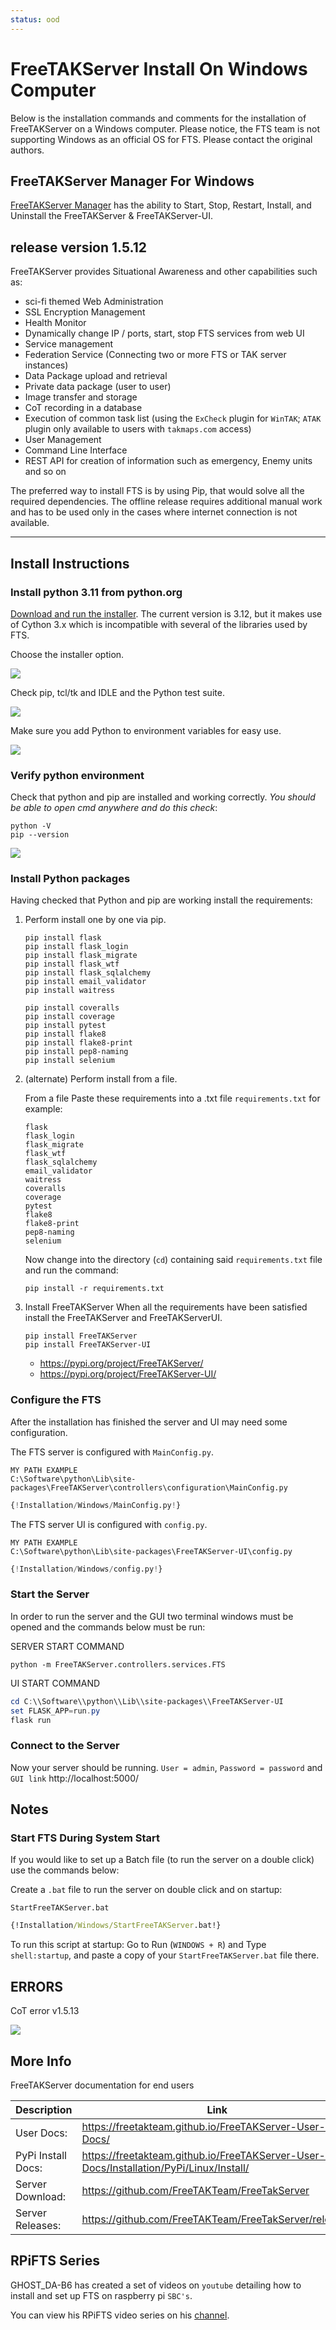 ```yaml
---
status: ood
---
```


# FreeTAKServer Install On Windows Computer

Below is the installation commands and comments for the installation of FreeTAKServer on a Windows computer. 
Please notice, the FTS team is not supporting Windows as an official OS for FTS. 
Please contact the original authors.

## FreeTAKServer Manager For Windows 
[FreeTAKServer Manager]( https://github.com/Cale-Torino/FreeTAKServer_Manager) has the ability to
Start, Stop, Restart, Install, and Uninstall the FreeTAKServer & FreeTAKServer-UI.

## release version 1.5.12

FreeTAKServer provides Situational Awareness and other capabilities such as:

- sci-fi themed Web Administration
- SSL Encryption Management
- Health Monitor
- Dynamically change IP / ports, start, stop FTS services from web UI
- Service management
- Federation Service (Connecting two or more FTS or TAK server instances)
- Data Package upload and retrieval
- Private data package (user to user)
- Image transfer and storage
- CoT recording in a database
- Execution of common task list (using the `ExCheck` plugin for `WinTAK`; `ATAK` plugin only available to users with `takmaps.com` access)
- User Management
- Command Line Interface
- REST API for creation of information such as emergency, Enemy units and so on

The preferred way to install FTS is by using Pip, that would solve all the required dependencies.
The offline release requires additional manual work and has to be used
only in the cases where internet connection is not available.

-----------

## Install Instructions

### Install python 3.11 from python.org

[Download and run the installer](https://www.python.org/downloads/windows/).
The current version is 3.12, but it makes use of Cython 3.x 
which is incompatible with several of the libraries used by FTS. 

Choose the installer option.

![](pythoninstall.png)

Check pip, tcl/tk and IDLE and the Python test suite.

![](features.jpg)

Make sure you add Python to environment variables for easy use.

![](advanced.jpg)

### Verify python environment 

Check that python and pip are installed and working correctly.
*You should be able to open cmd anywhere and do this check*:

```shell
python -V
pip --version
```
![](chkpypip.jpg)

### Install Python packages

   Having checked that Python and pip are working install the requirements:

1. Perform install one by one via pip.

   ```shell
   pip install flask
   pip install flask_login
   pip install flask_migrate
   pip install flask_wtf
   pip install flask_sqlalchemy
   pip install email_validator
   pip install waitress

   pip install coveralls
   pip install coverage
   pip install pytest
   pip install flake8
   pip install flake8-print
   pip install pep8-naming
   pip install selenium
   ```

2. (alternate) Perform install from a file.

   From a file Paste these requirements into a .txt file `requirements.txt` for example:
   ```text
   flask
   flask_login
   flask_migrate
   flask_wtf
   flask_sqlalchemy
   email_validator
   waitress
   coveralls
   coverage
   pytest
   flake8
   flake8-print
   pep8-naming
   selenium
   ```

   Now change into the directory (`cd`) containing said `requirements.txt` file and run the command:
   ```shell
   pip install -r requirements.txt
   ```
            
3. Install FreeTAKServer
   When all the requirements have been satisfied install the FreeTAKServer and FreeTAKServerUI.
   ```shell
   pip install FreeTAKServer
   pip install FreeTAKServer-UI
   ```
      
   * https://pypi.org/project/FreeTAKServer/
   * https://pypi.org/project/FreeTAKServer-UI/

### Configure the FTS

After the installation has finished the server and UI may need some configuration.

The FTS server is configured with `MainConfig.py`.


```text
MY PATH EXAMPLE
C:\Software\python\Lib\site-packages\FreeTAKServer\controllers\configuration\MainConfig.py
```

```python
{!Installation/Windows/MainConfig.py!}   
```

The FTS server UI is configured with `config.py`.

```text
MY PATH EXAMPLE
C:\Software\python\Lib\site-packages\FreeTAKServer-UI\config.py
```

```python
{!Installation/Windows/config.py!}   
```

### Start the Server

In order to run the server and the GUI two terminal windows must be opened and the commands below must be run:

SERVER START COMMAND
```shell
python -m FreeTAKServer.controllers.services.FTS
```

UI START COMMAND
```powershell
cd C:\\Software\\python\\Lib\\site-packages\\FreeTAKServer-UI
set FLASK_APP=run.py
flask run
```

### Connect to the Server

Now your server should be running.
`User = admin`, `Password = password` and `GUI link` http://localhost:5000/

## Notes

### Start FTS During System Start

If you would like to set up a Batch file (to run the server on a double click) 
use the commands below:

Create a `.bat` file to run the server on double click and on startup:

`StartFreeTAKServer.bat`

```bat
{!Installation/Windows/StartFreeTAKServer.bat!} 
```
To run this script at startup: Go to Run (`WINDOWS + R`) and Type `shell:startup`, 
and paste a copy of your `StartFreeTAKServer.bat` file there.

## ERRORS

CoT error v1.5.13

![](CotError.png)

## More Info

FreeTAKServer documentation for end users

| Description        | Link                                                                                     |
|--------------------|------------------------------------------------------------------------------------------|
| User Docs:         | <https://freetakteam.github.io/FreeTAKServer-User-Docs/>                                 |
| PyPi Install Docs: | <https://freetakteam.github.io/FreeTAKServer-User-Docs/Installation/PyPi/Linux/Install/> |
| Server Download:   | <https://github.com/FreeTAKTeam/FreeTakServer>                                           |
| Server Releases:   | <https://github.com/FreeTAKTeam/FreeTakServer/releases>                                  |


## RPiFTS Series

GHOST_DA-B6 has created a set of videos on `youtube` detailing how to install and set up FTS on raspberry pi `SBC's`.

You can view his RPiFTS video series on his [channel](https://www.youtube.com/channel/UC--WpY--HV7PymMWLgfflZA).
